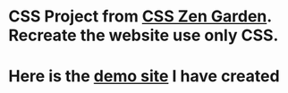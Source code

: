 # CSS Project from [CSS Zen Garden](http://http://www.csszengarden.com/). Recreate the website use only CSS.

# Here is the [demo site](http://jffy-csszengarden.surge.sh/) I have created
